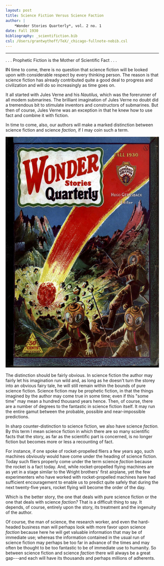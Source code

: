 ```yaml
---
layout: post
title: Science Fiction Versus Science Faction
author: |
    *Wonder Stories Quarterly*, vol. 2 no. 1
date: Fall 1930
bibliography: _scientifiction.bib
csl: /Users/grantwythoff/TeX/_chicago-fullnote-nobib.csl
---
```




* * * * * * * * 

. . . Prophetic Fiction is the Mother of Scientific Fact . . . 

**I**N time to come, there is no question that science fiction will be looked upon with considerable respect by every thinking person. The reason is that science fiction has already contributed quite a good deal to progress and civilization and will do so increasingly as time goes on.

It all started with Jules Verne and his *Nautilus,* which was the forerunner of all modem submarines. The brilliant imagination of Jules Verne no doubt did a tremendous bit to stimulate inventors and constructors of submarines. But then of course, Jules Verne was an exception in that he knew how to use fact and combine it with fiction.

In time to come, also, our authors will make a marked distinction between science fiction and science *faction,* if I may coin such a term.

![](images/wsq_cover_1930f.jpg)

The distinction should be fairly obvious. In science fiction the author may fairly let his imagination run wild and, as long as he doesn't turn the storey into an obvious fairy tale, he will still remain within the bounds of pure science fiction. Science fiction may be prophetic fiction, in that the things imagined by the author may come true in some time; even if this "some time" may mean a hundred thousand years hence. Then, of course, there are a number of degrees to the fantastic in science fiction itself. It may run the entire gamut between the probable, possible and near-impossible predictions.

In sharp counter-distinction to science fiction, we also have science *faction.* By this term I mean science fiction in which there are so many scientific facts that the story, as far as the scientific part is concerned, is no longer fiction but becomes more or less a recounting of fact.

For instance, if one spoke of rocket-propelled fliers a few years ago, such machines obviously would have come under the heading of science fiction. Today such fliers properly come under the term science *faction* because the rocket is a fact today. And, while rocket-propelled flying machines are as yet in a stage similar to the Wright brothers' first airplane, yet the few experimenters who have worked with rocket-propelled machines have had sufficient encouragement to enable us to predict quite safely that during the next twenty-five years, rocket flying will become the order of the day.

Which is the better story, the one that deals with pure science fiction or the one that deals with science *faction?* That is a difficult thing to say. It depends, of course, entirely upon the story, its treatment and the ingenuity of the author.

Of course, the man of science, the research worker, and even the hard-headed business man will perhaps look with more favor upon science *faction* because here he will get valuable information that may be of immediate use; whereas the information contained in the usual run of science fiction may perhaps be too far in advance of the times and may often be thought to be too fantastic to be of immediate use to humanity. So between science fiction and science *faction* there will always be a great gap---and each will have its thousands and perhaps millions of adherents.